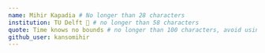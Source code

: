```yaml
---
name: Mihir Kapadia # No longer than 28 characters
institution: TU Delft 🚩 # no longer than 58 characters
quote: Time knows no bounds # no longer than 100 characters, avoid using quotes(") to guarantee the format remains the same.
github_user: kansomihir
---
```

